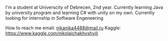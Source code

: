 I'm a student at Universcity of Debrecen, 2nd year. Currently learning Java by university program and learning C# with unity on my own.
Currently looking for internship in Software Engeneering


How to reach me email: nikanika4488@mail.ru
Kaggle: https://www.kaggle.com/nikolaichakhvshvili


